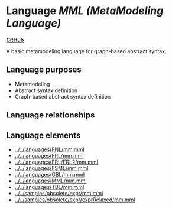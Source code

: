 # Language _MML (MetaModeling Language)_
**[GitHub](https://github.com/softlang/yas/blob/master/languages/MML)**

A basic metamodeling language for graph-based abstract syntax.

## Language purposes
* Metamodeling
* Abstract syntax definition
* Graph-based abstract syntax definition

## Language relationships

## Language elements
* [../../languages/FNL/mm.mml](docs/files/languages-FNL-mm.mml.md)
* [../../languages/FRL/mm.mml](docs/files/languages-FRL-mm.mml.md)
* [../../languages/FRL/FRL2/mm.mml](docs/files/languages-FRL-FRL2-mm.mml.md)
* [../../languages/FSML/mm.mml](docs/files/languages-FSML-mm.mml.md)
* [../../languages/GBL/mm.mml](docs/files/languages-GBL-mm.mml.md)
* [../../languages/MML/mm.mml](docs/files/languages-MML-mm.mml.md)
* [../../languages/TBL/mm.mml](docs/files/languages-TBL-mm.mml.md)
* [../../samples/obsolete/expr/mm.mml](docs/files/samples-obsolete-expr-mm.mml.md)
* [../../samples/obsolete/expr/exprRelaxed/mm.mml](docs/files/samples-obsolete-expr-exprRelaxed-mm.mml.md)
